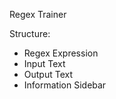Regex Trainer
 
 Structure: 
 - Regex Expression
 - Input Text
 - Output Text
 - Information Sidebar
